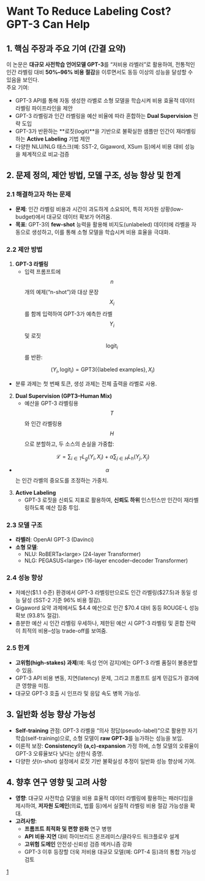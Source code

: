 # Want To Reduce Labeling Cost? GPT-3 Can Help

## 1. 핵심 주장과 주요 기여 (간결 요약)
이 논문은 **대규모 사전학습 언어모델 GPT-3**를 “저비용 라벨러”로 활용하여, 전통적인 인간 라벨링 대비 **50%–96% 비용 절감**을 이루면서도 동등 이상의 성능을 달성할 수 있음을 보인다.  
주요 기여:
- GPT-3 API를 통해 자동 생성한 라벨로 소형 모델을 학습시켜 비용 효율적 데이터 라벨링 파이프라인을 제안  
- GPT-3 라벨링과 인간 라벨링을 예산 비율에 따라 혼합하는 **Dual Supervision** 전략 도입  
- GPT-3가 반환하는 **로짓(logit)**을 기반으로 불확실한 샘플만 인간이 재라벨링하는 **Active Labeling** 기법 제안  
- 다양한 NLU/NLG 태스크(예: SST-2, Gigaword, XSum 등)에서 비용 대비 성능을 체계적으로 비교·검증  

## 2. 문제 정의, 제안 방법, 모델 구조, 성능 향상 및 한계

### 2.1 해결하고자 하는 문제
- **문제**: 인간 라벨링 비용과 시간이 과도하게 소요되어, 특히 저자원 상황(low-budget)에서 대규모 데이터 확보가 어려움.  
- **목표**: GPT-3의 **few-shot** 능력을 활용해 비지도(unlabeled) 데이터에 라벨을 자동으로 생성하고, 이를 통해 소형 모델을 학습시켜 비용 효율을 극대화.

### 2.2 제안 방법
1. **GPT-3 라벨링**  
   - 입력 프롬프트에 $$n$$개의 예제(“n-shot”)와 대상 문장 $$X_i$$를 함께 입력하여 GPT-3가 예측한 라벨 $$Y_i$$ 및 로짓 $$\text{logit}_i$$를 반환:  

$$
       (Y_i, \text{logit}_i) = \mathrm{GPT3}(\{\text{labeled examples}\}, X_i)
     $$
   
   - 분류 과제는 첫 번째 토큰, 생성 과제는 전체 출력을 라벨로 사용.

2. **Dual Supervision (GPT3–Human Mix)**  
   - 예산을 GPT-3 라벨링용 $$T$$와 인간 라벨링용 $$H$$으로 분할하고, 두 소스의 손실을 가중합:  

$$
       \mathcal{L} = \sum_{i\in T} L_g(Y_i, X_i) + \alpha \sum_{j\in H} L_h(Y_j, X_j)
     $$
   
   - $$\alpha$$는 인간 라벨의 중요도를 조정하는 가중치.

3. **Active Labeling**  
   - GPT-3 로짓을 신뢰도 지표로 활용하여, **신뢰도 하위** 인스턴스만 인간이 재라벨링하도록 예산 집중 투입.

### 2.3 모델 구조
- **라벨러**: OpenAI GPT-3 (Davinci)  
- **소형 모델**:  
  - NLU: RoBERTa\<large\> (24-layer Transformer)  
  - NLG: PEGASUS\<large\> (16-layer encoder–decoder Transformer)  

### 2.4 성능 향상
- 저예산(\$1.1 수준) 환경에서 GPT-3 라벨링만으로도 인간 라벨링(\$27.5)과 동일 성능 달성 (SST-2 기준 96% 비용 절감).  
- Gigaword 요약 과제에서도 \$4.4 예산으로 인간 \$70.4 대비 동등 ROUGE-L 성능 확보 (93.8% 절감).  
- 충분한 예산 시 인간 라벨링 우세하나, 제한된 예산 시 GPT-3 라벨링 및 혼합 전략이 최적의 비용–성능 trade-off를 보여줌.

### 2.5 한계
- **고위험(high-stakes) 과제**(예: 독성 언어 감지)에는 GPT-3 라벨 품질이 불충분할 수 있음.  
- GPT-3 API 비용 변동, 지연(latency) 문제, 그리고 프롬프트 설계 민감도가 결과에 큰 영향을 미침.  
- 대규모 GPT-3 호출 시 인프라 및 응답 속도 병목 가능성.

## 3. 일반화 성능 향상 가능성
- **Self-training** 관점: GPT-3 라벨을 “의사 정답(pseudo-label)”으로 활용한 자기학습(self-training)으로, 소형 모델이 **raw GPT-3**를 능가하는 성능을 보임.  
- 이론적 보장: **Consistency**와 **(a,c)-expansion** 가정 하에, 소형 모델의 오류율이 GPT-3 오류율보다 낮다는 상한식 증명.  
- 다양한 샷(n-shot) 설정에서 로짓 기반 불확실성 추정이 일반화 성능 향상에 기여.

## 4. 향후 연구 영향 및 고려 사항
- **영향**: 대규모 사전학습 모델을 비용 효율적 데이터 라벨링에 활용하는 패러다임을 제시하여, **저자원 도메인**(의료, 법률 등)에서 실질적 라벨링 비용 절감 가능성을 확대.  
- **고려사항**:  
  - **프롬프트 최적화 및 편향 완화** 연구 병행  
  - **API 비용·지연** 대비 하이브리드 온프레미스/클라우드 워크플로우 설계  
  - **고위험 도메인** 안전성·신뢰성 검증 메커니즘 강화  
  - GPT-3 이후 등장할 더욱 저비용 대규모 모델(예: GPT-4 등)과의 통합 가능성 검토

[1](https://ppl-ai-file-upload.s3.amazonaws.com/web/direct-files/attachments/22370781/1c2eec12-6853-410e-9acc-46a3f33b68f6/2108.13487v1.pdf)
